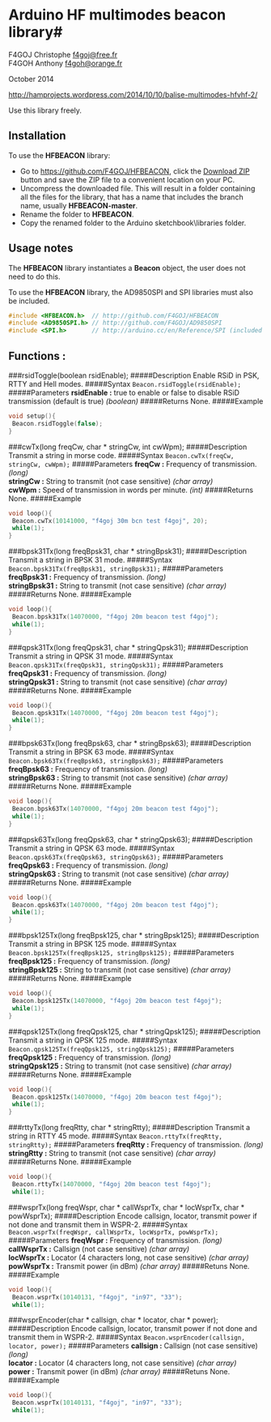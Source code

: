 # Arduino HF multimodes beacon library#
F4GOJ Christophe f4goj@free.fr<br>
F4GOH Anthony f4goh@orange.fr

October 2014

http://hamprojects.wordpress.com/2014/10/10/balise-multimodes-hfvhf-2/

Use this library freely.

## Installation ##
To use the **HFBEACON** library:  
- Go to https://github.com/F4GOJ/HFBEACON, click the [Download ZIP](https://github.com/F4GOJ/HFBEACON/archive/master.zip) button and save the ZIP file to a convenient location on your PC.
- Uncompress the downloaded file.  This will result in a folder containing all the files for the library, that has a name that includes the branch name, usually **HFBEACON-master**.
- Rename the folder to  **HFBEACON**.
- Copy the renamed folder to the Arduino sketchbook\libraries folder.


## Usage notes ##

The **HFBEACON** library instantiates a **Beacon** object, the user does not need to do this.

To use the **HFBEACON** library, the AD9850SPI and SPI libraries must also be included.


```c++
#include <HFBEACON.h>  // http://github.com/F4GOJ/HFBEACON
#include <AD9850SPI.h> // http://github.com/F4GOJ/AD9850SPI
#include <SPI.h>       // http://arduino.cc/en/Reference/SPI (included with Arduino IDE)
```

## Functions : ##
###rsidToggle(boolean rsidEnable);
#####Description
Enable RSiD in PSK, RTTY and Hell modes.
#####Syntax
`Beacon.rsidToggle(rsidEnable);`
#####Parameters
**rsidEnable :** true to enable or false to disable RSiD transmission (default is true) *(boolean)*
#####Returns
None.
#####Example
```c++
void setup(){
 Beacon.rsidToggle(false);
}
```
###cwTx(long freqCw, char * stringCw, int cwWpm);
#####Description
Transmit a string in morse code.
#####Syntax
`Beacon.cwTx(freqCw, stringCw, cwWpm);`
#####Parameters
**freqCw :** Frequency of transmission. *(long)*<br>
**stringCw :** String to transmit (not case sensitive) *(char array)*<br>
**cwWpm :** Speed of transmission in words per minute.  *(int)*
#####Returns
None.
#####Example
```c++
void loop(){
 Beacon.cwTx(10141000, "f4goj 30m bcn test f4goj", 20);
 while(1);
}
```
###bpsk31Tx(long freqBpsk31, char * stringBpsk31);
#####Description
Transmit a string in BPSK 31 mode.
#####Syntax
`Beacon.bpsk31Tx(freqBpsk31, stringBpsk31);`
#####Parameters
**freqBpsk31 :** Frequency of transmission. *(long)*<br>
**stringBpsk31 :** String to transmit (not case sensitive) *(char array)*
#####Returns
None.
#####Example
```c++
void loop(){
 Beacon.bpsk31Tx(14070000, "f4goj 20m beacon test f4goj");
 while(1);
}
```
###qpsk31Tx(long freqQpsk31, char * stringQpsk31);
#####Description
Transmit a string in QPSK 31 mode.
#####Syntax
`Beacon.qpsk31Tx(freqQpsk31, stringQpsk31);`
#####Parameters
**freqQpsk31 :** Frequency of transmission. *(long)*<br>
**stringQpsk31 :** String to transmit (not case sensitive) *(char array)*
#####Returns
None.
#####Example
```c++
void loop(){
 Beacon.qpsk31Tx(14070000, "f4goj 20m beacon test f4goj");
 while(1);
}
```
###bpsk63Tx(long freqBpsk63, char * stringBpsk63);
#####Description
Transmit a string in BPSK 63 mode.
#####Syntax
`Beacon.bpsk63Tx(freqBpsk63, stringBpsk63);`
#####Parameters
**freqBpsk63 :** Frequency of transmission. *(long)*<br>
**stringBpsk63 :** String to transmit (not case sensitive) *(char array)*
#####Returns
None.
#####Example
```c++
void loop(){
 Beacon.bpsk63Tx(14070000, "f4goj 20m beacon test f4goj");
 while(1);
}
```
###qpsk63Tx(long freqQpsk63, char * stringQpsk63);
#####Description
Transmit a string in QPSK 63 mode.
#####Syntax
`Beacon.qpsk63Tx(freqQpsk63, stringQpsk63);`
#####Parameters
**freqQpsk63 :** Frequency of transmission. *(long)*<br>
**stringQpsk63 :** String to transmit (not case sensitive) *(char array)*
#####Returns
None.
#####Example
```c++
void loop(){
 Beacon.qpsk63Tx(14070000, "f4goj 20m beacon test f4goj");
 while(1);
}
```
###bpsk125Tx(long freqBpsk125, char * stringBpsk125);
#####Description
Transmit a string in BPSK 125 mode.
#####Syntax
`Beacon.bpsk125Tx(freqBpsk125, stringBpsk125);`
#####Parameters
**freqBpsk125 :** Frequency of transmission. *(long)*<br>
**stringBpsk125 :** String to transmit (not case sensitive) *(char array)*
#####Returns
None.
#####Example
```c++
void loop(){
 Beacon.bpsk125Tx(14070000, "f4goj 20m beacon test f4goj");
 while(1);
}
```
###qpsk125Tx(long freqQpsk125, char * stringQpsk125);
#####Description
Transmit a string in QPSK 125 mode.
#####Syntax
`Beacon.qpsk125Tx(freqQpsk125, stringQpsk125);`
#####Parameters
**freqQpsk125 :** Frequency of transmission. *(long)*<br>
**stringQpsk125 :** String to transmit (not case sensitive) *(char array)*
#####Returns
None.
#####Example
```c++
void loop(){
 Beacon.qpsk125Tx(14070000, "f4goj 20m beacon test f4goj");
 while(1);
}
```
###rttyTx(long freqRtty, char * stringRtty);
#####Description
Transmit a string in RTTY 45 mode.
#####Syntax
`Beacon.rttyTx(freqRtty, stringRtty);`
#####Parameters
**freqRtty :** Frequency of transmission. *(long)*<br>
**stringRtty :** String to transmit (not case sensitive) *(char array)*
#####Returns
None.
#####Example
```c++
void loop(){
 Beacon.rttyTx(14070000, "f4goj 20m beacon test f4goj");
 while(1);
```
###wsprTx(long freqWspr, char * callWsprTx, char * locWsprTx, char * powWsprTx);
#####Description
Encode callsign, locator, transmit power if not done and transmit them in WSPR-2.
#####Syntax
`Beacon.wsprTx(freqWspr, callWsprTx, locWsprTx, powWsprTx);`
#####Parameters
**freqWspr :** Frequency of transmission. *(long)*<br>
**callWsprTx :** Callsign (not case sensitive) *(char array)*<br>
**locWsprTx :** Locator (4 characters long, not case sensitive) *(char array)*<br>
**powWsprTx :** Transmit power (in dBm) *(char array)*
#####Retuns
None.
#####Example
```c++
void loop(){
 Beacon.wsprTx(10140131, "f4goj", "in97", "33");
 while(1);
```
###wsprEncoder(char * callsign, char * locator, char * power);
#####Description
Encode callsign, locator, transmit power if not done and transmit them in WSPR-2.
#####Syntax
`Beacon.wsprEncoder(callsign, locator, power);`
#####Parameters
**callsign :** Callsign (not case sensitive) *(long)*<br>
**locator :** Locator (4 characters long, not case sensitive) *(char array)*<br>
**power :** Transmit power (in dBm) *(char array)*
#####Retuns
None.
#####Example
```c++
void loop(){
 Beacon.wsprTx(10140131, "f4goj", "in97", "33");
 while(1);
```

